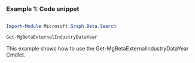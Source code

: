 ### Example 1: Code snippet

```powershell

Import-Module Microsoft.Graph.Beta.Search

Get-MgBetaExternalIndustryDataYear

```
This example shows how to use the Get-MgBetaExternalIndustryDataYear Cmdlet.

